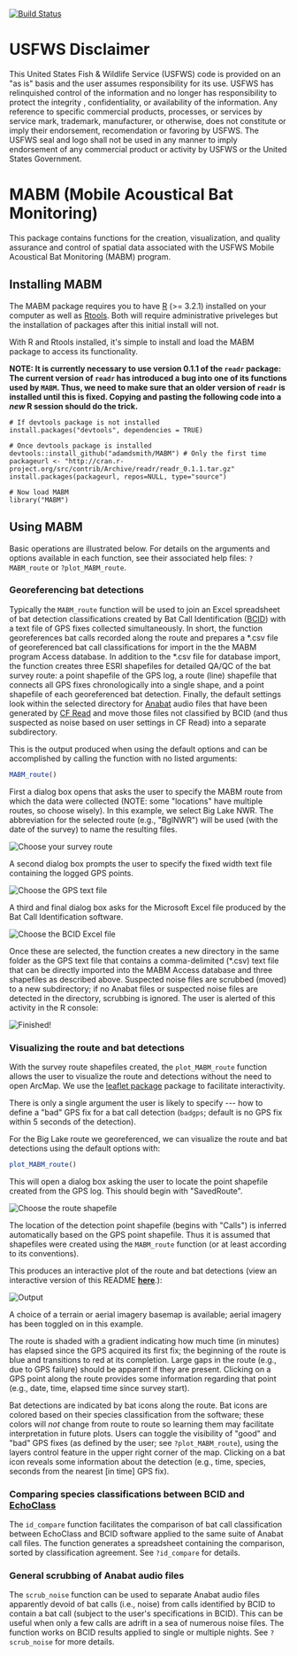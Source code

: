[![Build Status](https://travis-ci.org/adamdsmith/MABM.png)](https://travis-ci.org/adamdsmith/MABM)

<!-- README.md is generated from README.Rmd. Please edit that file -->
USFWS Disclaimer
================

This United States Fish & Wildlife Service (USFWS) code is provided on an "as is" basis and the user assumes responsibility for its use. USFWS has relinquished control of the information and no longer has responsibility to protect the integrity , confidentiality, or availability of the information. Any reference to specific commercial products, processes, or services by service mark, trademark, manufacturer, or otherwise, does not constitute or imply their endorsement, recomendation or favoring by USFWS. The USFWS seal and logo shall not be used in any manner to imply endorsement of any commercial product or activity by USFWS or the United States Government.

MABM (Mobile Acoustical Bat Monitoring)
=======================================

This package contains functions for the creation, visualization, and quality assurance and control of spatial data associated with the USFWS Mobile Acoustical Bat Monitoring (MABM) program.

Installing MABM
---------------

The MABM package requires you to have [R](https://www.r-project.org/) (&gt;= 3.2.1) installed on your computer as well as [Rtools](https://cran.r-project.org/bin/windows/Rtools/). Both will require administrative priveleges but the installation of packages after this initial install will not.

With R and Rtools installed, it's simple to install and load the MABM package to access its functionality.

**NOTE: It is currently necessary to use version 0.1.1 of the `readr` package: The current version of `readr` has introduced a bug into one of its functions used by `MABM`. Thus, we need to make sure that an older version of `readr` is installed until this is fixed. Copying and pasting the following code into a *new* R session should do the trick.**

    # If devtools package is not installed
    install.packages("devtools", dependencies = TRUE)

    # Once devtools package is installed
    devtools::install_github("adamdsmith/MABM") # Only the first time
    packageurl <- "http://cran.r-project.org/src/contrib/Archive/readr/readr_0.1.1.tar.gz"
    install.packages(packageurl, repos=NULL, type="source")

    # Now load MABM
    library("MABM")

Using MABM
----------

Basic operations are illustrated below. For details on the arguments and options available in each function, see their associated help files: `?MABM_route` or `?plot_MABM_route`.

### Georeferencing bat detections

Typically the `MABM_route` function will be used to join an Excel spreadsheet of bat detection classifications created by Bat Call Identification ([BCID](http://www.batcallid.com)) with a text file of GPS fixes collected simultaneously. In short, the function georeferences bat calls recorded along the route and prepares a *.csv file of georeferenced bat call classifications for import in the the MABM program Access database. In addition to the *.csv file for database import, the function creates three ESRI shapefiles for detailed QA/QC of the bat survey route: a point shapefile of the GPS log, a route (line) shapefile that connects all GPS fixes chronologically into a single shape, and a point shapefile of each georeferenced bat detection. Finally, the default settings look within the selected directory for [Anabat](http://www.titley-scientific.com/us/index.php/anabat-bat-detector) audio files that have been generated by [CF Read](http://www.titley-scientific.com/us/index.php/software_firmware) and move those files not classified by BCID (and thus suspected as noise based on user settings in CF Read) into a separate subdirectory.

This is the output produced when using the default options and can be accomplished by calling the function with no listed arguments:

``` r
MABM_route()
```

First a dialog box opens that asks the user to specify the MABM route from which the data were collected (NOTE: some "locations" have multiple routes, so choose wisely). In this example, we select Big Lake NWR. The abbreviation for the selected route (e.g., "BglNWR") will be used (with the date of the survey) to name the resulting files.

![Choose your survey route](./README-figs/README-choose_route.png)

A second dialog box prompts the user to specify the fixed width text file containing the logged GPS points.

![Choose the GPS text file](./README-figs/README-choose_GPS.png)

A third and final dialog box asks for the Microsoft Excel file produced by the Bat Call Identification software.

![Choose the BCID Excel file](./README-figs/README-choose_BCID.png)

Once these are selected, the function creates a new directory in the same folder as the GPS text file that contains a comma-delimited (\*.csv) text file that can be directly imported into the MABM Access database and three shapefiles as described above. Suspected noise files are scrubbed (moved) to a new subdirectory; if no Anabat files or suspected noise files are detected in the directory, scrubbing is ignored. The user is alerted of this activity in the R console:

![Finished!](./README-figs/README-all_done.png)

### Visualizing the route and bat detections

With the survey route shapefiles created, the `plot_MABM_route` function allows the user to visualize the route and detections without the need to open ArcMap. We use the [leaflet package](http://rstudio.github.io/leaflet) package to facilitate interactivity.

There is only a single argument the user is likely to specify --- how to define a "bad" GPS fix for a bat call detection (`badgps`; default is no GPS fix within 5 seconds of the detection).

For the Big Lake route we georeferenced, we can visualize the route and bat detections using the default options with:

``` r
plot_MABM_route()
```

This will open a dialog box asking the user to locate the point shapefile created from the GPS log. This should begin with "SavedRoute".

![Choose the route shapefile](./README-figs/README-choose_shapefile.png)

The location of the detection point shapefile (begins with "Calls") is inferred automatically based on the GPS point shapefile. Thus it is assumed that shapefiles were created using the `MABM_route` function (or at least according to its conventions).

This produces an interactive plot of the route and bat detections (view an interactive version of this README **[here](http://rpubs.com/adamsmith_fws/MABM_readme)**.):

![Output](./README-figs/README-plot_output.png)

A choice of a terrain or aerial imagery basemap is available; aerial imagery has been toggled on in this example.

The route is shaded with a gradient indicating how much time (in minutes) has elapsed since the GPS acquired its first fix; the beginning of the route is blue and transitions to red at its completion. Large gaps in the route (e.g., due to GPS failure) should be apparent if they are present. Clicking on a GPS point along the route provides some information regarding that point (e.g., date, time, elapsed time since survey start).

Bat detections are indicated by bat icons along the route. Bat icons are colored based on their species classification from the software; these colors will *not* change from route to route so learning them may facilitate interpretation in future plots. Users can toggle the visibility of "good" and "bad" GPS fixes (as defined by the user; see `?plot_MABM_route`), using the layers control feature in the upper right corner of the map. Clicking on a bat icon reveals some information about the detection (e.g., time, species, seconds from the nearest \[in time\] GPS fix).

### Comparing species classifications between BCID and [EchoClass](http://www.fws.gov/midwest/endangered/mammals/inba/surveys/pdf/EchoclassV3Instructions.pdf)

The `id_compare` function facilitates the comparison of bat call classification between EchoClass and BCID software applied to the same suite of Anabat call files. The function generates a spreadsheet containing the comparison, sorted by classification agreement. See `?id_compare` for details.

### General scrubbing of Anabat audio files

The `scrub_noise` function can be used to separate Anabat audio files apparently devoid of bat calls (i.e., noise) from calls identified by BCID to contain a bat call (subject to the user's specifications in BCID). This can be useful when only a few calls are adrift in a sea of numerous noise files. The function works on BCID results applied to single or multiple nights. See `?scrub_noise` for more details.
